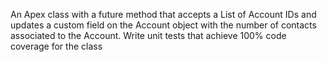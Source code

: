 An Apex class with a future method that accepts a List of Account IDs and updates a custom field on the Account object with the number of contacts associated to the Account. Write unit tests that achieve 100% code coverage for the class